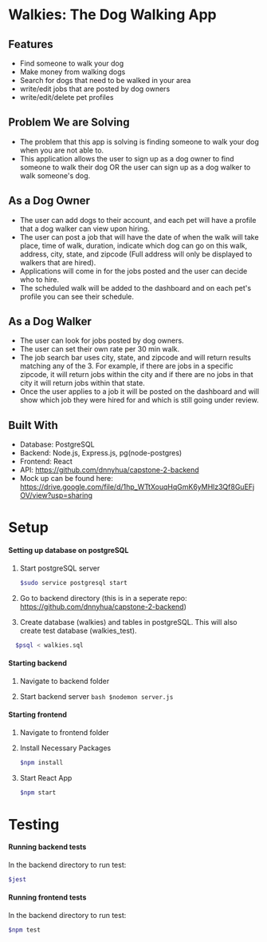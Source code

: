 Walkies: The Dog Walking App
=============================

## Features
- Find someone to walk your dog
- Make money from walking dogs
- Search for dogs that need to be walked in your area
- write/edit jobs that are posted by dog owners
- write/edit/delete pet profiles

## Problem We are Solving
- The problem that this app is solving is finding someone to walk your dog when you are not able to.
- This application allows the user to sign up as a dog owner to find someone to walk their dog OR the user can sign up as a dog walker to walk someone's dog.

## As a Dog Owner
- The user can add dogs to their account, and each pet will have a profile that a dog walker can view upon hiring.
- The user can post a job that will have the date of when the walk will take place, time of walk, duration, indicate which dog can go on this walk, address, city, state, and zipcode (Full address will only be displayed to walkers that are hired).
- Applications will come in for the jobs posted and the user can decide who to hire.
- The scheduled walk will be added to the dashboard and on each pet's profile you can see their schedule.

## As a Dog Walker
- The user can look for jobs posted by dog owners.
- The user can set their own rate per 30 min walk.
- The job search bar uses city, state, and zipcode and will return results matching any of the 3. For example, if there are jobs in a specific zipcode, it will return jobs within the city and if there are no jobs in that city it will return jobs within that state.
- Once the user applies to a job it will be posted on the dashboard and will show which job they were hired for and which is still going under review.

## Built With
- Database: PostgreSQL
- Backend: Node.js, Express.js, pg(node-postgres)
- Frontend: React
- API: https://github.com/dnnyhua/capstone-2-backend
- Mock up can be found here: https://drive.google.com/file/d/1hp_WTtXouqHqGmK6yMHlz3Qf8GuEFjOV/view?usp=sharing

# Setup
#### Setting up database on postgreSQL 
1. Start postgreSQL server
   ```bash
   $sudo service postgresql start
   ```

2. Go to backend directory (this is in a seperate repo: https://github.com/dnnyhua/capstone-2-backend)

3. Create database (walkies) and tables in postgreSQL. This will also create test database (walkies_test).
  ```bash
    $psql < walkies.sql
  ```

#### Starting backend
  1. Navigate to backend folder

  2.  Start backend server
    ```bash
    $nodemon server.js
    ```
 #### Starting frontend
1. Navigate to frontend folder

2. Install Necessary Packages
   ```bash
   $npm install
   ```

3. Start React App
   ```bash
   $npm start
   ```

# Testing
#### Running backend tests
In the backend directory to run test: 
   ```bash
   $jest
   ```

#### Running frontend tests
In the backend directory to run test: 
   ```bash
   $npm test
   ```
